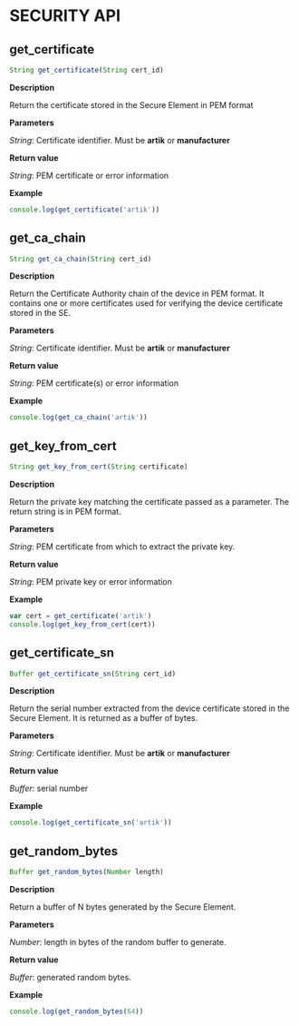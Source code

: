 # SECURITY API

## get_certificate

```javascript
String get_certificate(String cert_id)
```

**Description**

Return the certificate stored in the Secure Element in PEM format

**Parameters**

*String*: Certificate identifier. Must be **artik** or **manufacturer**

**Return value**

*String*: PEM certificate or error information

**Example**

```javascript
console.log(get_certificate('artik'))
```

## get_ca_chain

```javascript
String get_ca_chain(String cert_id)
```

**Description**

Return the Certificate Authority chain of the device in PEM format.
It contains one or more certificates used for verifying the device
certificate stored in the SE.

**Parameters**

*String*: Certificate identifier. Must be **artik** or **manufacturer**

**Return value**

*String*: PEM certificate(s) or error information

**Example**

```javascript
console.log(get_ca_chain('artik'))
```

## get_key_from_cert

```javascript
String get_key_from_cert(String certificate)
```

**Description**

Return the private key matching the certificate passed
as a parameter. The return string is in PEM format.

**Parameters**

*String*: PEM certificate from which to extract the private key.

**Return value**

*String*: PEM private key or error information

**Example**

```javascript
var cert = get_certificate('artik')
console.log(get_key_from_cert(cert))
```

## get_certificate_sn

```javascript
Buffer get_certificate_sn(String cert_id)
```

**Description**

Return the serial number extracted from the device certificate
stored in the Secure Element. It is returned as a buffer of bytes.

**Parameters**

*String*: Certificate identifier. Must be **artik** or **manufacturer**

**Return value**

*Buffer*: serial number

**Example**

```javascript
console.log(get_certificate_sn('artik'))
```

## get_random_bytes

```javascript
Buffer get_random_bytes(Number length)
```

**Description**

Return a buffer of N bytes generated by the Secure Element.

**Parameters**

*Number*: length in bytes of the random buffer to generate.

**Return value**

*Buffer*: generated random bytes.

**Example**

```javascript
console.log(get_random_bytes(64))
```


